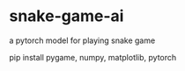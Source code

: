 # snake-game-ai
a pytorch model for playing snake game

pip install pygame, numpy, matplotlib, pytorch
